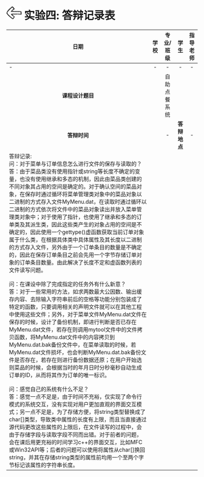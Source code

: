 # [<img style="width:40px;transform:rotate(180deg);" src="../../../assets/image/back.jpg"/>](../index.md) 实验四: 答辩记录表

|<center>日期</center>|学校|专业/班级|学生|指导老师|
|:--|:-:|:-:|:-:|:-:|
| - | - | - | - | - |
|**<center>课程设计题目</center>**||自助点餐系统|||
|**<center>答辩时间</center>**|| - |**答辩地点**| - |
|答辩记录: </br>问：对于菜单与订单信息怎么进行文件的保存与读取的？</br>答：由于菜品类没有使用指针或string等长度不确定的变量，也没有使用继承和多态的机制，因此由菜品类创建的不同对象其占用的空间是确定的。对于确认空间的菜品对象，在保存时通过循环将菜单管理类对象中的菜品对象以二进制的方式存入文件MyMenu.dat，在读取时通过循环以二进制的方式依次将文件中的菜品对象读出并放入菜单管理类对象中；对于使用了指针，也使用了继承和多态的订单类及其派生类，因此这些类产生的对象占用的空间是不确定的，因此使用一个gettype()虚函数获取当前订单对象属于什么类，在根据具体类中具体属性及其长度以二进制的方式存入文件，另外由于一个订单条目的数量是不确定的，因此在保存订单条目之前会先用一个字节存储订单对象的订单条目数量。由此解决了长度不定和虚函数列表的文件读写问题。</br></br>问：在课设中除了完成指定的任务外有什么新意？</br>答：对于一些常用的方法，如求两数最大公因数、输出缓存内容、去除输入字符串前后的空格等功能分别包装成了特定的函数，只要调用相关的声明文件就可以在其他工程中使用这些文件；另外，对于菜单文件MyMenu.dat文件在保存的时候，设计了备份机制，即进行判断是否已存在MyMenu.dat文件，若存在则调用mytool文件中的文件拷贝函数，将MyMenu.dat文件中的内容拷贝到MyMenu.dat.bak备份文件中，在菜单读取的时候，若MyMenu.dat文件损坏，也会判断MyMenu.dat.bak备份文件是否存在，若存在则进行备份数据还原；在用户开始选则菜品的时候，会根据当时的年月日时分秒毫秒自动生成订单的ID，从而将其作为订单的唯一标识。</br></br>问：感觉自己的系统有什么不足？</br>答：感觉一点不足是，由于时间不充裕，仅实现了命令行模式的系统交互，没有实现对用户更加直观的界面交互模式；另一点不足是，为了存储方便，将string类型替换成了char\[\]类型，导致类中属性的长度有上限，而且当直接通过源代码更改这些属性的上限后，在文件读写的过程中，会由于存储字段与读取字段不同而出错。对于前者的问题，会在课后用更充裕的时间学习c++的界面交互，比如MFC或Win32API等；后者的问题可以使用将属性从char\[\]换回string，并其在存储string类型的属性前均用一个至两个字节标记该属性的字符串长度。|||||
